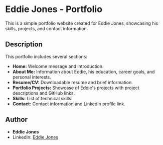 # Eddie Jones - Portfolio

This is a simple portfolio website created for Eddie Jones, showcasing his skills, projects, and contact information.

## Description

This portfolio includes several sections:

- **Home:** Welcome message and introduction.
- **About Me:** Information about Eddie, his education, career goals, and personal interests.
- **Resume/CV:** Downloadable resume and brief information.
- **Portfolio Projects:** Showcase of Eddie's projects with project descriptions and GitHub links.
- **Skills:** List of technical skills.
- **Contact:** Contact information and LinkedIn profile link.


## Author

- **Eddie Jones**
- LinkedIn: [Eddie Jones](https://www.linkedin.com/in/eddie-jones-038064135/)


